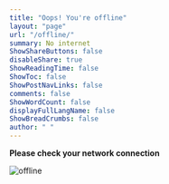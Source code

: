 ```yaml
---
title: "Oops! You're offline"
layout: "page"
url: "/offline/"
summary: No internet
ShowShareButtons: false
disableShare: true
ShowReadingTime: false
ShowToc: false
ShowPostNavLinks: false
comments: false
ShowWordCount: false
displayFullLangName: false
ShowBreadCrumbs: false
author: " "
---
```


**Please check your network connection**

![offline](/offline.png)
